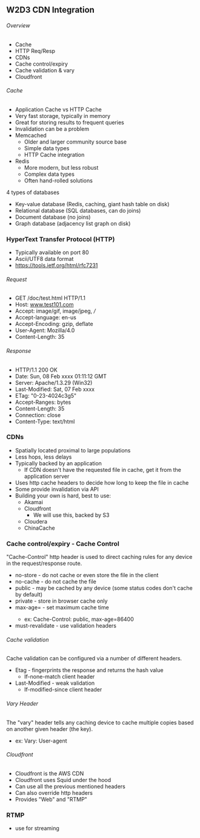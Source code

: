 ## W2D3 CDN Integration

###### Overview
* Cache
* HTTP Req/Resp
* CDNs
* Cache control/expiry
* Cache validation & vary
* Cloudfront

###### Cache
* Application Cache vs HTTP Cache
* Very fast storage, typically in memory
* Great for storing results to frequent queries
* Invalidation can be a problem
* Memcached
  * Older and larger community source base
  * Simple data types
  * HTTP Cache integration
* Redis
  * More modern, but less robust
  * Complex data types
  * Often hand-rolled solutions

4 types of databases
* Key-value database (Redis, caching, giant hash table on disk)
* Relational database (SQL databases, can do joins)
* Document database (no joins)
* Graph database (adjacency list graph on disk)

### HyperText Transfer Protocol (HTTP)
* Typically available on port 80
* Ascii/UTF8 data format
* https://tools.ietf.org/html/rfc7231

###### Request
* GET /doc/test.html HTTP/1.1
* Host: www.test101.com
* Accept: image/gif, image/jpeg, */*
* Accept-language: en-us
* Accept-Encoding: gzip, deflate
* User-Agent: Mozilla/4.0
* Content-Length: 35

###### Response
* HTTP/1.1 200 OK
* Date: Sun, 08 Feb xxxx 01:11:12 GMT
* Server: Apache/1.3.29 (Win32)
* Last-Modified: Sat, 07 Feb xxxx
* ETag: "0-23-4024c3g5"
* Accept-Ranges: bytes
* Content-Length: 35
* Connection: close
* Content-Type: text/html

### CDNs
* Spatially located proximal to large populations
* Less hops, less delays
* Typically backed by an application
  * If CDN doesn't have the requested file in cache, get it from the application server
* Uses http cache headers to decide how long to keep the file in cache
* Some provide invalidation via API
* Building your own is hard, best to use:
  * Akamai
  * Cloudfront
    * We will use this, backed by S3
  * Cloudera
  * ChinaCache

### Cache control/expiry - Cache Control
"Cache-Control" http header is used to direct caching rules for any device in the request/response route.
* no-store - do not cache or even store the file in the client
* no-cache - do not cache the file
* public - may be cached by any device (some status codes don't cache by default)
* private - store in browser cache only
* max-age=<seconds> - set maximum cache time
  * ex: Cache-Control: public, max-age=86400
* must-revalidate - use validation headers

###### Cache validation
Cache validation can be configured via a number of different headers.
* Etag - fingerprints the response and returns the hash value
  * If-none-match client header
* Last-Modified - weak validation
  * If-modified-since client header

###### Vary Header
The "vary" header tells any caching device to cache multiple copies based on another given header (the key).
  * ex: Vary: User-agent

###### Cloudfront
  * Cloudfront is the AWS CDN
  * Cloudfront uses Squid under the hood
  * Can use all the previous mentioned headers
  * Can also override http headers
  * Provides "Web" and "RTMP"

### RTMP
  * use for streaming